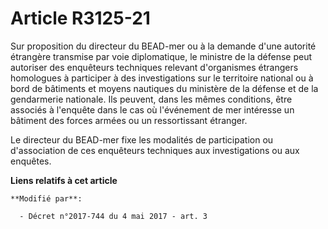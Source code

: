 # Article R3125-21

Sur proposition du directeur du BEAD-mer ou à la demande d'une autorité étrangère transmise par voie diplomatique, le
ministre de la défense peut autoriser des enquêteurs techniques relevant d'organismes étrangers homologues à participer à des
investigations sur le territoire national ou à bord de bâtiments et moyens nautiques du ministère de la défense et de la
gendarmerie nationale. Ils peuvent, dans les mêmes conditions, être associés à l'enquête dans le cas où l'événement de mer
intéresse un bâtiment des forces armées ou un ressortissant étranger.

Le directeur du BEAD-mer fixe les modalités de participation ou d'association de ces enquêteurs techniques aux investigations
ou aux enquêtes.

**Liens relatifs à cet article**

	**Modifié par**:

	  - Décret n°2017-744 du 4 mai 2017 - art. 3
